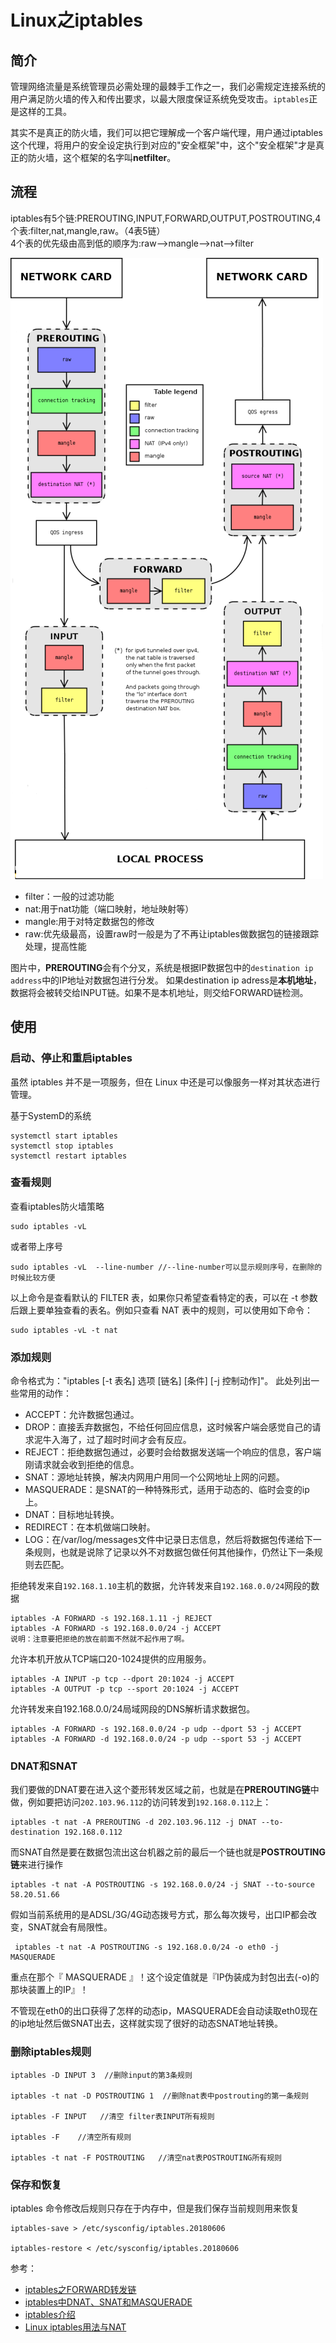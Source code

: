 # Linux之iptables

## 简介
管理网络流量是系统管理员必需处理的最棘手工作之一，我们必需规定连接系统的用户满足防火墙的传入和传出要求，以最大限度保证系统免受攻击。`iptables`正是这样的工具。

其实不是真正的防火墙，我们可以把它理解成一个客户端代理，用户通过iptables这个代理，将用户的安全设定执行到对应的"安全框架"中，这个"安全框架"才是真正的防火墙，这个框架的名字叫**netfilter**。


<!-- more -->

## 流程
iptables有5个链:PREROUTING,INPUT,FORWARD,OUTPUT,POSTROUTING,4个表:filter,nat,mangle,raw。（4表5链）  
4个表的优先级由高到低的顺序为:raw-->mangle-->nat-->filter  


![upload successful](/images/iptables_process.png)

* filter：一般的过滤功能
* nat:用于nat功能（端口映射，地址映射等）
* mangle:用于对特定数据包的修改
* raw:优先级最高，设置raw时一般是为了不再让iptables做数据包的链接跟踪处理，提高性能

图片中，**PREROUTING**会有个分叉，系统是根据IP数据包中的`destination ip address`中的IP地址对数据包进行分发。
如果destination ip adress是**本机地址**，数据将会被转交给INPUT链。如果不是本机地址，则交给FORWARD链检测。


## 使用

### 启动、停止和重启iptables

虽然 iptables 并不是一项服务，但在 Linux 中还是可以像服务一样对其状态进行管理。

基于SystemD的系统
```
systemctl start iptables
systemctl stop iptables
systemctl restart iptables
```


### 查看规则
查看iptables防火墙策略
```
sudo iptables -vL 
```
或者带上序号
```
sudo iptables -vL  --line-number //--line-number可以显示规则序号，在删除的时候比较方便 
```
以上命令是查看默认的 FILTER 表，如果你只希望查看特定的表，可以在 -t 参数后跟上要单独查看的表名。例如只查看 NAT 表中的规则，可以使用如下命令：
```
sudo iptables -vL -t nat
```


### 添加规则
命令格式为："iptables [-t 表名] 选项 [链名] [条件] [-j 控制动作]"。
此处列出一些常用的动作：  
* ACCEPT：允许数据包通过。
* DROP：直接丢弃数据包，不给任何回应信息，这时候客户端会感觉自己的请求泥牛入海了，过了超时时间才会有反应。
* REJECT：拒绝数据包通过，必要时会给数据发送端一个响应的信息，客户端刚请求就会收到拒绝的信息。
* SNAT：源地址转换，解决内网用户用同一个公网地址上网的问题。
* MASQUERADE：是SNAT的一种特殊形式，适用于动态的、临时会变的ip上。
* DNAT：目标地址转换。
* REDIRECT：在本机做端口映射。
* LOG：在/var/log/messages文件中记录日志信息，然后将数据包传递给下一条规则，也就是说除了记录以外不对数据包做任何其他操作，仍然让下一条规则去匹配。


拒绝转发来自`192.168.1.10`主机的数据，允许转发来自`192.168.0.0/24`网段的数据
```
iptables -A FORWARD -s 192.168.1.11 -j REJECT 
iptables -A FORWARD -s 192.168.0.0/24 -j ACCEPT
说明：注意要把拒绝的放在前面不然就不起作用了啊。
```
允许本机开放从TCP端口20-1024提供的应用服务。
```
iptables -A INPUT -p tcp --dport 20:1024 -j ACCEPT 
iptables -A OUTPUT -p tcp --sport 20:1024 -j ACCEPT
```
允许转发来自192.168.0.0/24局域网段的DNS解析请求数据包。
```
iptables -A FORWARD -s 192.168.0.0/24 -p udp --dport 53 -j ACCEPT 
iptables -A FORWARD -d 192.168.0.0/24 -p udp --sport 53 -j ACCEPT
```
### DNAT和SNAT

我们要做的DNAT要在进入这个菱形转发区域之前，也就是在**PREROUTING链**中做，例如要把访问`202.103.96.112`的访问转发到`192.168.0.112`上：
```
iptables -t nat -A PREROUTING -d 202.103.96.112 -j DNAT --to-destination 192.168.0.112
```
而SNAT自然是要在数据包流出这台机器之前的最后一个链也就是**POSTROUTING链**来进行操作
```
iptables -t nat -A POSTROUTING -s 192.168.0.0/24 -j SNAT --to-source 58.20.51.66
```
假如当前系统用的是ADSL/3G/4G动态拨号方式，那么每次拨号，出口IP都会改变，SNAT就会有局限性。
```
 iptables -t nat -A POSTROUTING -s 192.168.0.0/24 -o eth0 -j MASQUERADE
```
重点在那个『 MASQUERADE 』！这个设定值就是『IP伪装成为封包出去(-o)的那块装置上的IP』！

不管现在eth0的出口获得了怎样的动态ip，MASQUERADE会自动读取eth0现在的ip地址然后做SNAT出去，这样就实现了很好的动态SNAT地址转换。




### 删除iptables规则
```
iptables -D INPUT 3  //删除input的第3条规则  
  
iptables -t nat -D POSTROUTING 1  //删除nat表中postrouting的第一条规则  
  
iptables -F INPUT   //清空 filter表INPUT所有规则  

iptables -F    //清空所有规则  

iptables -t nat -F POSTROUTING   //清空nat表POSTROUTING所有规则  

```

### 保存和恢复
iptables 命令修改后规则只存在于内存中，但是我们保存当前规则用来恢复
```
iptables-save > /etc/sysconfig/iptables.20180606

iptables-restore < /etc/sysconfig/iptables.20180606
```







参考：
* [iptables之FORWARD转发链](https://blog.51cto.com/linuxcgi/1965296)
* [iptables中DNAT、SNAT和MASQUERADE](https://www.cnblogs.com/liuhongru/p/11422460.html)
* [iptables介绍](https://www.jianshu.com/p/196e57a99a9a)
* [Linux iptables用法与NAT](https://www.cnblogs.com/whych/p/9147900.html)
